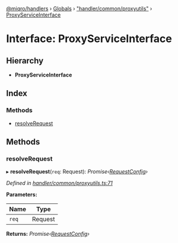 [@miqro/handlers](../README.md) › [Globals](../globals.md) › ["handler/common/proxyutils"](../modules/_handler_common_proxyutils_.md) › [ProxyServiceInterface](_handler_common_proxyutils_.proxyserviceinterface.md)

# Interface: ProxyServiceInterface

## Hierarchy

* **ProxyServiceInterface**

## Index

### Methods

* [resolveRequest](_handler_common_proxyutils_.proxyserviceinterface.md#resolverequest)

## Methods

###  resolveRequest

▸ **resolveRequest**(`req`: Request): *Promise‹[RequestConfig](_handler_common_proxyutils_.requestconfig.md)›*

*Defined in [handler/common/proxyutils.ts:71](https://github.com/claukers/miqro-express/blob/5fac12b/src/handler/common/proxyutils.ts#L71)*

**Parameters:**

Name | Type |
------ | ------ |
`req` | Request |

**Returns:** *Promise‹[RequestConfig](_handler_common_proxyutils_.requestconfig.md)›*
